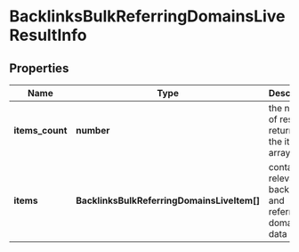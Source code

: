 # BacklinksBulkReferringDomainsLiveResultInfo

## Properties

| Name | Type | Description | Notes |
|------------ | ------------- | ------------- | -------------|
**items_count** | **number** | the number of results returned in the items array |[optional]|
**items** | **BacklinksBulkReferringDomainsLiveItem[]** | contains relevant backlinks and referring domains data |[optional]|